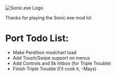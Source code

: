 ![Sonic.exe Logo](assets/preload/images/logo.png)

Thanks for playing the Sonic.exe mod lol.

# Port Todo List:
* Make Perdition modchart load
* Add Touch/Swipe support on menus
* Add Controls and 5k hitbox (for Triple Trouble)
* Finish Triple Trouble (I'll cook it, -Mays)
